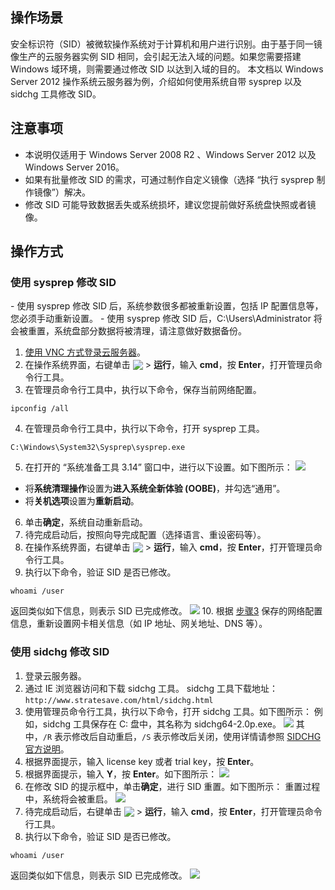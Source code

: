 ## 操作场景

安全标识符（SID）被微软操作系统对于计算机和用户进行识别。由于基于同一镜像生产的云服务器实例 SID 相同，会引起无法入域的问题。如果您需要搭建 Windows 域环境，则需要通过修改 SID 以达到入域的目的。
本文档以 Windows Server 2012 操作系统云服务器为例，介绍如何使用系统自带 sysprep 以及 sidchg 工具修改 SID。

## 注意事项

- 本说明仅适用于 Windows Server 2008 R2 、Windows Server 2012 以及Windows Server 2016。
- 如果有批量修改 SID 的需求，可通过制作自定义镜像（选择 “执行 sysprep 制作镜像”）解决。
- 修改 SID 可能导致数据丢失或系统损坏，建议您提前做好系统盘快照或者镜像。

## 操作方式

### 使用 sysprep 修改 SID



<dx-alert infotype="notice" title="">
- 使用 sysprep 修改 SID 后，系统参数很多都被重新设置，包括 IP 配置信息等，您必须手动重新设置。
- 使用 sysprep 修改 SID 后，C:\Users\Administrator 将会被重置，系统盘部分数据将被清理，请注意做好数据备份。
</dx-alert>


1. [使用 VNC 方式登录云服务器](https://cloud.tencent.com/document/product/213/35704)。
2. 在操作系统界面，右键单击 <img src="https://main.qcloudimg.com/raw/87d894e564b7e837d9f478298cf2e292.png" style="margin: -3px 0px;"> > **运行**，输入 **cmd**，按 **Enter**，打开管理员命令行工具。
3. [](id:step_03)在管理员命令行工具中，执行以下命令，保存当前网络配置。
```shellsession
ipconfig /all
```
4. 在管理员命令行工具中，执行以下命令，打开 sysprep 工具。
```shellsession
C:\Windows\System32\Sysprep\sysprep.exe
```
5. 在打开的 “系统准备工具 3.14” 窗口中，进行以下设置。如下图所示：
![](https://main.qcloudimg.com/raw/d94e4a96b8ca82052d91e9bb9d8fecbf.png)
 - 将**系统清理操作**设置为**进入系统全新体验 (OOBE)**，并勾选“通用”。
 - 将**关机选项**设置为**重新启动**。
6. 单击**确定**，系统自动重新启动。
7. 待完成启动后，按照向导完成配置（选择语言、重设密码等）。
8. 在操作系统界面，右键单击 <img src="https://main.qcloudimg.com/raw/87d894e564b7e837d9f478298cf2e292.png" style="margin: -3px 0px;"> > **运行**，输入 **cmd**，按 **Enter**，打开管理员命令行工具。
9. 执行以下命令，验证 SID 是否已修改。
```shellsession
whoami /user
```
返回类似如下信息，则表示 SID 已完成修改。
![](https://main.qcloudimg.com/raw/656f5974a213347edc75c49c6e7ec166.png)
10. 根据 [步骤3](#step_03) 保存的网络配置信息，重新设置网卡相关信息（如 IP 地址、网关地址、DNS 等）。


### 使用 sidchg 修改 SID

1. 登录云服务器。
2. 通过 IE 浏览器访问和下载 sidchg 工具。
sidchg 工具下载地址：`http://www.stratesave.com/html/sidchg.html`
3. 使用管理员命令行工具，执行以下命令，打开 sidchg 工具。如下图所示：
例如，sidchg 工具保存在 C: 盘中，其名称为 sidchg64-2.0p.exe。
![](https://main.qcloudimg.com/raw/284926ae1eae88228fb009f247b82068.png)
其中，`/R` 表示修改后自动重启，`/S` 表示修改后关闭，使用详情请参照 [SIDCHG 官方说明](http://www.stratesave.com/html/sidchg.html)。
4. 根据界面提示，输入 license key 或者  trial key，按 **Enter**。
5. 根据界面提示，输入 **Y**，按 **Enter**。如下图所示：
![](https://main.qcloudimg.com/raw/43c19634475517b183402d15fa32e962.png)
6. 在修改 SID 的提示框中，单击**确定**，进行 SID 重置。如下图所示：
重置过程中，系统将会被重启。
![](https://main.qcloudimg.com/raw/406a1669402ecc33e85f7c42a51bc25d.png)
7. 待完成启动后，右键单击 <img src="https://main.qcloudimg.com/raw/87d894e564b7e837d9f478298cf2e292.png" style="margin:-3px 0px;"> > **运行**，输入 **cmd**，按 **Enter**，打开管理员命令行工具。
8. 执行以下命令，验证 SID 是否已修改。
```shellsession
whoami /user
```
返回类似如下信息，则表示 SID 已完成修改。
![](https://main.qcloudimg.com/raw/656f5974a213347edc75c49c6e7ec166.png)


